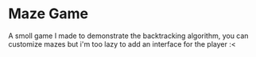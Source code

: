 # Maze Game

A smoll game I made to demonstrate the backtracking algorithm, you can customize mazes but i'm too lazy to add an interface for the player :<
